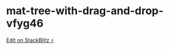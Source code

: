 # mat-tree-with-drag-and-drop-vfyg46

[Edit on StackBlitz ⚡️](https://stackblitz.com/edit/mat-tree-with-drag-and-drop-vfyg46)